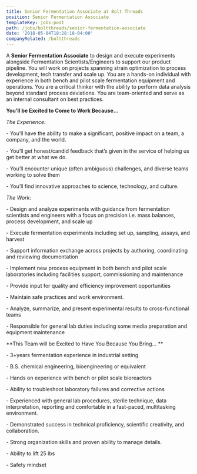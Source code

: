 ```yaml
---
title: Senior Fermentation Associate at Bolt Threads
position: Senior Fermentation Associate
templateKey: jobs-post
path: /jobs/boltthreads/senior-fermentation-associate
date: '2018-05-04T18:28:18-04:00'
companyRelated: /boltthreads
---
```

A **Senior Fermentation Associate** to design and execute experiments alongside Fermentation Scientists/Engineers to support our product pipeline.  You will work on projects spanning strain optimization to process development, tech transfer and scale up.  You are a hands-on individual with experience in both bench and pilot scale fermentation equipment and operations.  You are a critical thinker with the ability to perform data analysis beyond standard process deviations.  You are team-oriented and serve as an internal consultant on best practices.  

**You’ll be Excited to Come to Work Because…**

_The Experience:_

\- You’ll have the ability to make a significant, positive impact on a team, a company, and the world.

\- You’ll get honest/candid feedback that’s given in the service of helping us get better at what we do.

\- You’ll encounter unique (often ambiguous) challenges, and diverse teams working to solve them

\- You’ll find innovative approaches to science, technology, and culture. 



_The Work:_

\- Design and analyze experiments with guidance from fermentation scientists and engineers with a focus on precision i.e. mass balances, process development, and scale up

\- Execute fermentation experiments including set up, sampling, assays, and harvest

\- Support information exchange across projects by authoring, coordinating and reviewing documentation

\- Implement new process equipment in both bench and pilot scale laboratories including facilities support, commissioning and maintenance

\- Provide input for quality and efficiency improvement opportunities

\- Maintain safe practices and work environment.

\- Analyze, summarize, and present experimental results to cross-functional teams

\- Responsible for general lab duties including some media preparation and equipment maintenance



**This Team will be Excited to Have You Because You Bring... **

\- 3+years fermentation experience in industrial setting

\- B.S. chemical engineering, bioengineering or equivalent

\- Hands on experience with bench or pilot scale bioreactors

\- Ability to troubleshoot laboratory failures and corrective actions

\- Experienced with general lab procedures, sterile technique, data interpretation, reporting and comfortable in a fast-paced, multitasking environment.

\- Demonstrated success in technical proficiency, scientific creativity, and collaboration.

\- Strong organization skills and proven ability to manage details.

\- Ability to lift 25 lbs

\- Safety mindset
